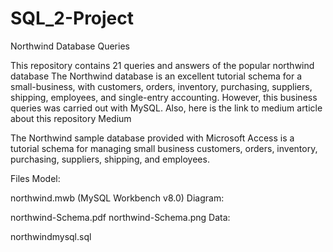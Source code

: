 # SQL_2-Project
Northwind Database Queries


This repository contains 21 queries and answers of the popular northwind database The Northwind database is an excellent tutorial schema for a small-business, with customers, orders, inventory, purchasing, suppliers, shipping, employees, and single-entry accounting. However, this business queries was carried out with MySQL. Also, here is the link to medium article about this repository Medium

The Northwind sample database provided with Microsoft Access is a tutorial schema for managing small business customers, orders, inventory, purchasing, suppliers, shipping, and employees.

Files
Model:

northwind.mwb (MySQL Workbench v8.0)
Diagram:

northwind-Schema.pdf
northwind-Schema.png
Data:

northwindmysql.sql
